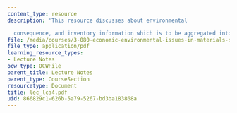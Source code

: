```yaml
---
content_type: resource
description: 'This resource discusses about environmental

  consequence, and inventory information which is to be aggregated into fewer metrics.'
file: /media/courses/3-080-economic-environmental-issues-in-materials-selection-fall-2005/866829c1626b5a795267bd3ba183868a_lec_lca4.pdf
file_type: application/pdf
learning_resource_types:
- Lecture Notes
ocw_type: OCWFile
parent_title: Lecture Notes
parent_type: CourseSection
resourcetype: Document
title: lec_lca4.pdf
uid: 866829c1-626b-5a79-5267-bd3ba183868a
---
```

